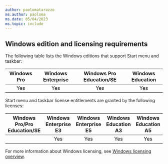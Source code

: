 ```yaml
---
author: paolomatarazzo
ms.author: paoloma
ms.date: 05/04/2023
ms.topic: include
---
```


## Windows edition and licensing requirements

The following table lists the Windows editions that support Start menu and taskbar:

|Windows Pro|Windows Enterprise|Windows Pro Education/SE|Windows Education|
|:---:|:---:|:---:|:---:|
|Yes|Yes|Yes|Yes|

Start menu and taskbar license entitlements are granted by the following licenses:

|Windows Pro/Pro Education/SE|Windows Enterprise E3|Windows Enterprise E5|Windows Education A3|Windows Education A5|
|:---:|:---:|:---:|:---:|:---:|
||Yes|Yes|Yes|Yes|

For more information about Windows licensing, see [Windows licensing overview](/windows/whats-new/windows-licensing).
